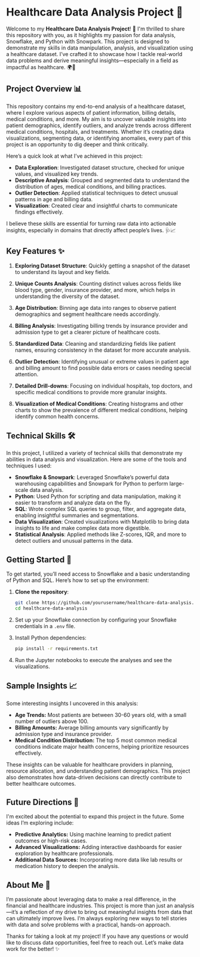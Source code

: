 # Healthcare Data Analysis Project 🚀

Welcome to my **Healthcare Data Analysis Project**! 🎉 I'm thrilled to share this repository with you, as it highlights my passion for data analysis, Snowflake, and Python with Snowpark. This project is designed to demonstrate my skills in data manipulation, analysis, and visualization using a healthcare dataset. I’ve crafted it to showcase how I tackle real-world data problems and derive meaningful insights—especially in a field as impactful as healthcare. 🌍💙

## Project Overview 📊

This repository contains my end-to-end analysis of a healthcare dataset, where I explore various aspects of patient information, billing details, medical conditions, and more. My aim is to uncover valuable insights into patient demographics, identify outliers, and analyze trends across different medical conditions, hospitals, and treatments. Whether it’s creating data visualizations, segmenting data, or identifying anomalies, every part of this project is an opportunity to dig deeper and think critically.

Here’s a quick look at what I’ve achieved in this project:

- **Data Exploration**: Investigated dataset structure, checked for unique values, and visualized key trends.
- **Descriptive Analysis**: Grouped and segmented data to understand the distribution of ages, medical conditions, and billing practices.
- **Outlier Detection**: Applied statistical techniques to detect unusual patterns in age and billing data.
- **Visualization**: Created clear and insightful charts to communicate findings effectively.

I believe these skills are essential for turning raw data into actionable insights, especially in domains that directly affect people’s lives. 🩺📈

## Key Features ✨

1. **Exploring Dataset Structure**: Quickly getting a snapshot of the dataset to understand its layout and key fields.

2. **Unique Counts Analysis**: Counting distinct values across fields like blood type, gender, insurance provider, and more, which helps in understanding the diversity of the dataset.

3. **Age Distribution**: Binning age data into ranges to observe patient demographics and segment healthcare needs accordingly.

4. **Billing Analysis**: Investigating billing trends by insurance provider and admission type to get a clearer picture of healthcare costs.

5. **Standardized Data**: Cleaning and standardizing fields like patient names, ensuring consistency in the dataset for more accurate analysis.

6. **Outlier Detection**: Identifying unusual or extreme values in patient age and billing amount to find possible data errors or cases needing special attention.

7. **Detailed Drill-downs**: Focusing on individual hospitals, top doctors, and specific medical conditions to provide more granular insights.

8. **Visualization of Medical Conditions**: Creating histograms and other charts to show the prevalence of different medical conditions, helping identify common health concerns.

## Technical Skills 🛠️

In this project, I utilized a variety of technical skills that demonstrate my abilities in data analysis and visualization. Here are some of the tools and techniques I used:

- **Snowflake & Snowpark**: Leveraged Snowflake’s powerful data warehousing capabilities and Snowpark for Python to perform large-scale data analysis.
- **Python**: Used Python for scripting and data manipulation, making it easier to transform and analyze data on the fly.
- **SQL**: Wrote complex SQL queries to group, filter, and aggregate data, enabling insightful summaries and segmentations.
- **Data Visualization**: Created visualizations with Matplotlib to bring data insights to life and make complex data more digestible.
- **Statistical Analysis**: Applied methods like Z-scores, IQR, and more to detect outliers and unusual patterns in the data.

## Getting Started 🚀

To get started, you’ll need access to Snowflake and a basic understanding of Python and SQL. Here’s how to set up the environment:

1. **Clone the repository**:

   ```bash
   git clone https://github.com/yourusername/healthcare-data-analysis.git
   cd healthcare-data-analysis
   ```

2. Set up your Snowflake connection by configuring your Snowflake credentials in a `.env` file.

3. Install Python dependencies:

   ```bash
   pip install -r requirements.txt
   ```

4. Run the Jupyter notebooks to execute the analyses and see the visualizations.

## Sample Insights 📈

Some interesting insights I uncovered in this analysis:

- **Age Trends:** Most patients are between 30-60 years old, with a small number of outliers above 100.
- **Billing Amounts:** Average billing amounts vary significantly by admission type and insurance provider.
- **Medical Condition Distribution:** The top 5 most common medical conditions indicate major health concerns, helping prioritize resources effectively.

These insights can be valuable for healthcare providers in planning, resource allocation, and understanding patient demographics. This project also demonstrates how data-driven decisions can directly contribute to better healthcare outcomes.

## Future Directions 🔮

I'm excited about the potential to expand this project in the future. Some ideas I’m exploring include:

- **Predictive Analytics:** Using machine learning to predict patient outcomes or high-risk cases.
- **Advanced Visualizations:** Adding interactive dashboards for easier exploration by healthcare professionals.
- **Additional Data Sources:** Incorporating more data like lab results or medication history to deepen the analysis.

## About Me 👋

I’m passionate about leveraging data to make a real difference, in the financial and healthcare industries. This project is more than just an analysis—it’s a reflection of my drive to bring out meaningful insights from data that can ultimately improve lives. I’m always exploring new ways to tell stories with data and solve problems with a practical, hands-on approach.

Thanks for taking a look at my project! If you have any questions or would like to discuss data opportunities, feel free to reach out. Let’s make data work for the better! ✨
